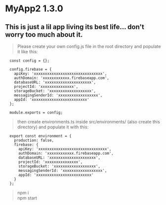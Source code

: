 # MyApp2 1.3.0

## This is just a lil app living its best life... don't worry too much about it.

> Please create your own config.js file in the root directory and populate it like this:
```
  const config = {};

  config.firebase = {
    apiKey: 'xxxxxxxxxxxxxxxxxxxxxxxxxxxxxxx',
    authDomain: 'xxxxxxxxxxxx.firebaseapp.com',
    databaseURL: 'xxxxxxxxxxxxxxxxxxxxx',
    projectId: 'xxxxxxxxxxxxxxx',
    storageBucket: 'xxxxxxxxxxxxxxxxxxx',
    messagingSenderId: 'xxxxxxxxxxxxxxxxxx',
    appId: 'xxxxxxxxxxxxxxxxxxxxxxxxx'
  };

  module.exports = config;
```

> then create environments.ts inside src/environments/ (also create this directory) and populate it with this:

```
  export const environment = {
    production: false,
    firebase: {
      apiKey: 'xxxxxxxxxxxxxxxxxxxxxxxxxxxxxxx',
      authDomain: 'xxxxxxxxxxxx.firebaseapp.com',
      databaseURL: 'xxxxxxxxxxxxxxxxxxxxx',
      projectId: 'xxxxxxxxxxxxxxx',
      storageBucket: 'xxxxxxxxxxxxxxxxxxx',
      messagingSenderId: 'xxxxxxxxxxxxxxxxxx',
      appId: 'xxxxxxxxxxxxxxxxxxxxxxxxx'
    }
  };
```

> npm i  
> npm start

